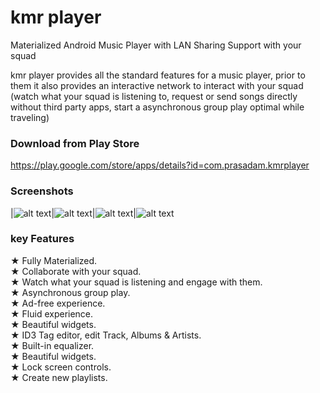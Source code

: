 # kmr player
Materialized Android Music Player with LAN Sharing Support with your squad

kmr player provides all the standard features for a music player, prior to them it also provides an interactive network to interact with your squad (watch what your squad is listening to, request or send songs directly without third party apps, start a asynchronous group play optimal while traveling)

### Download from Play Store
https://play.google.com/store/apps/details?id=com.prasadam.kmrplayer

### Screenshots
|![alt text](https://lh3.googleusercontent.com/-bAV9fSqlH_XfsEawfA023rfTan5AGvd6OEsO_ExR2lDFAC1cQXvdzZ0WVBontGqR4PN=w720-h310-rw "Screen Shot")|![alt text](https://lh3.googleusercontent.com/M-zDnGRNiPTqfVv-Cz6C0AKvjLZy9pqmZvXIVsxBZ7SnnKrlC9uaNs244Wl3RbYj25k=w720-h310-rw "Screen Shot")|![alt text](https://lh3.googleusercontent.com/mn0SDEDAqSVxirI36Gbx2mBafCcs1Qnr8yI39UONlmZGBHAlQbW0x7M6h4EObxF6tg=w720-h310-rw "Screen Shot")|![alt text](https://lh3.googleusercontent.com/m68r1DKKW5dKXr9G568MILcuOZEkau_-F0h5J7QFZ6WDEm5xH_wh_kPwG_fxEn4xkuU=w720-h310-rw "Screen Shot")

### key Features
★ Fully Materialized.<br/>
★ Collaborate with your squad.<br/>
★ Watch what your squad is listening and engage with them.<br/>
★ Asynchronous group play.<br/>
★ Ad-free experience.<br/>
★ Fluid experience.<br/>
★ Beautiful widgets.<br/>
★ ID3 Tag editor, edit Track, Albums & Artists.<br/>
★ Built-in equalizer.<br/>
★ Beautiful widgets.<br/>
★ Lock screen controls.<br/>
★ Create new playlists.<br/>
